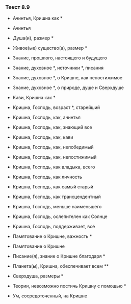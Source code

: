 ### Текст 8.9

- Ачинтья, Кришна как *

- Ачинтья

- Душа(и), размер *

- Живое(ые) существо(а), размер *

- Знание, прошлого, настоящего и будущего

- Знание, духовное *, источники *, писания

- Знание, духовное *, о Кришне, как непостижимое

- Знание, духовное *, о природе, душе и Сверхдуше

- Кави, Кришна как *

- Кришна, Господь, возраст *, старейший

- Кришна, Господь, как, ачинтья

- Кришна, Господь, как, знающий все

- Кришна, Господь, как, кави

- Кришна, Господь, как, непобедимый

- Кришна, Господь, как, непостижимый

- Кришна, Господь, как владыка, всего

- Кришна, Господь, как личность

- Кришна, Господь, как самый старый

- Кришна, Господь, как трансцендентный

- Кришна, Господь, меньше наименьшего

- Кришна, Господь, ослепителен как Солнце

- Кришна, Господь, поддерживает, всё

- Памятование о Кришне, важность *

- Памятование о Кришне

- Писание(я), знание о Кришне благодаря *

- Планета(ы), Кришна, обеспечивает всем **

- Сверхдуша, размеры *

- Теории, невозможно постичь Кришну с помощью *

- Ум, сосредоточенный, на Кришне
	
